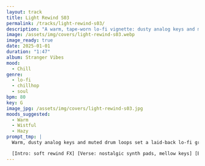 ```yaml
---
layout: track
title: Light Rewind S03
permalink: /tracks/light-rewind-s03/
description: "A warm, tape-worn lo-fi vignette: dusty analog keys and muted drum loops ride under vinyl crackle as mellow guitar and lush pads glow. Subtle warble and soulful electric piano tug the memory back, like hitting rewind on a favorite night."
image: /assets/img/covers/light-rewind-s03.webp
image_ready: true
date: 2025-01-01
duration: "1:47"
album: Stranger Vibes
mood:
  - Chill
genre:
  - lo-fi
  - chillhop
  - soul
bpm: 80
key: G
image_jpg: /assets/img/covers/light-rewind-s03.jpg
moods_suggested:
  - Warm
  - Wistful
  - Hazy
prompt_tmp: |
  Warm, dusty analog keys and muted drum loops set a laid-back lo-fi groove, Layered vinyl crackle pervades the track, gently side-chained beneath mellow guitar riffs and lush synth pads, Subtle tape warble and soulful electric piano enrich the texture throughout, evoking nostalgia

  [Intro: soft rewind FX] [Verse: nostalgic synth pads, mellow keys] [Bridge: chord shimmer] [Outro: long fade tape hiss]
---
```


